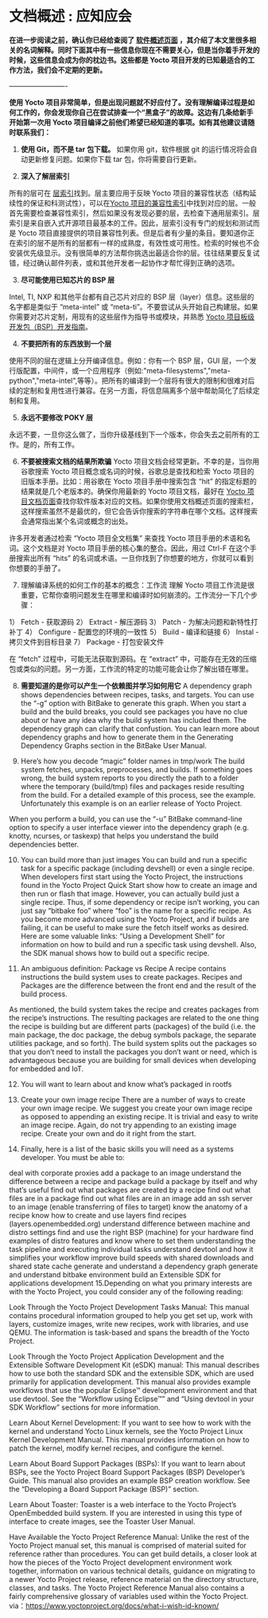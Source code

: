 文档概述 : 应知应会
======
__在进一步阅读之前，确认你已经给查阅了 [软件概述页面][1] ，其介绍了本文里很多相关的名词解释。同时下面其中有一些信息你现在不需要关心，但是当你着手开发的时候，这些信息会成为你的枕边书。这些都是 Yocto 项目开发的已知最适合的工作方法，我们会不定期的更新。__

————————-

__使用 Yocto 项目非常简单，但是出现问题就不好应付了。没有理解编译过程是如何工作的，你会发现你自己在尝试排查一个“黑盒子”的故障。这边有几条给新手开始第一次用 Yocto 项目编译之前他们希望已经知道的事项。如有其他建议请随时联系我们：__

1. __使用 Git，而不是 tar 包下载。__ 如果你用 git，软件根据 git 的运行情况将会自动更新修复问题。如果你下载 tar 包，你将需要自行更新。

2. __深入了解层索引__

所有的层可在 [层索引][2]找到。层主要应用于反映 Yocto 项目的兼容性状态（结构延续性的保证和科测试性），可以在[Yocto 项目的兼容性索引][3]中找到对应的层。一般首先需要检查兼容性索引，然后如果没有发现必要的层，去检查下通用层索引。层索引是来自嵌入式开源项目最基本的工件。因此，层索引没有专门的规划和测试而是 Yocto 项目直接提供的项目兼容性列表。但是后者有少量的条目。要知道你正在索引的层不是所有的层都有一样的成熟度，有效性或可用性。检索的时候也不会安装优先级显示。没有很简单的方法帮你挑选出最适合你的层。往往结果要反复试错，经过确认邮件列表，或和其他开发者一起协作才帮忙得到正确的选项。


3. __尽可能使用已知芯片的 BSP 层__

Intel, TI, NXP 和其他平台都有自己芯片对应的 BSP 层（layer）信息。这些层的名字都是类似于 “meta-intel” 或 “meta-ti”。不要尝试从头开始自己构建层。如果你需要对芯片定制，用现有的这些层作为指导书或模块，并熟悉 [Yocto 项目板级开发包（BSP）开发指南][4]。

4. __不要把所有的东西放到一个层__ 

使用不同的层在逻辑上分开编译信息。例如：你有一个 BSP 层，GUI 层，一个发行版配置，中间件，或一个应用程序（例如:"meta-filesystems","meta-python","meta-intel",等等）。把所有的编译到一个层将有很大的限制和很难对后续的定制和复用性进行兼容。在另一方面，将信息隔离多个层中帮助简化了后续定制和复用。

5. __永远不要修改 POKY 层__ 

永远不要，一旦你这么做了，当你升级基线到下一个版本，你会失去之前所有的工作。是的，所有工作。

6. __不要被搜索文档的结果所欺骗__
Yocto 项目文档会经常更新。不幸的是，当你用谷歌搜索 Yocto 项目概念或名词的时候，谷歌总是查找和检索 Yocto 项目的旧版本手册。比如：用谷歌在 Yocto 项目手册中搜索包含 “hit” 的指定标题的结果就是几个老版本的。确保你用最新的 Yocto 项目文档，最好在 [Yocto 项目文档页面][6]查找你软件版本对应的文档。如果你使用文档概述页面的搜索栏，这样搜索虽然不是最优的，但它会告诉你搜索的字符串在哪个文档。这样搜索会通常指出某个名词或概念的出处。


许多开发者通过检索 “Yocto 项目全文档集” 来查找 Yocto 项目手册的术语和名词。这个文档是对 Yocto 项目手册的核心集的整合。因此，用过 Ctrl-F 在这个手册搜索出所有 “hits” 的名词或术语。一旦你找到了你想要的地方，你就可以看到你想要的手册了。

7. 理解编译系统的如何工作的基本的概念：工作流
理解 Yocto 项目工作流是很重要，它帮你查明问题发生在哪里和编译时如何崩溃的。工作流分一下几个步骤：

1） Fetch - 获取源码
2） Extract - 解压源码
3） Patch - 为解决问题和新特性打补丁
4） Configure - 配置您的环境的一致性
5） Build - 编译和链接
6） Instal - 拷贝文件到目标目录
7） Package - 打包安装文件

在 “fetch” 过程中，可能无法获取到源码。在 “extract” 中，可能存在无效的压缩包或类似的问题。另一方面，工作流的特定的功能可能会让你了解出错在哪里。

8. __需要知道的是你可以产生一个依赖图并学习如何用它__
A dependency graph shows dependencies between recipes, tasks, and targets. You can use the “-g” option with BitBake to generate this graph. When you start a build and the build breaks, you could see packages you have no clue about or have any idea why the build system has included them. The dependency graph can clarify that confustion. You can learn more about dependency graphs and how to generate them in the Generating Dependency Graphs section in the BitBake User Manual.

9. Here’s how you decode “magic” folder names in tmp/work
The build system fetches, unpacks, preprocesses, and builds. If something goes wrong, the build system reports to you directly the path to a folder where the temporary (build/tmp) files and packages reside resulting from the build. For a detailed example of this process, see the example. Unfortunately this example is on an earlier release of Yocto Project.

When you perform a build, you can use the “-u” BitBake command-line option to specify a user interface viewer into the dependency graph (e.g. knotty, ncurses, or taskexp) that helps you understand the build dependencies better.

10. You can build more than just images
You can build and run a specific task for a specific package (including devshell) or even a single recipe. When developers first start using the Yocto Project, the instructions found in the Yocto Project Quick Start show how to create an image and then run or flash that image. However, you can actually build just a single recipe. Thus, if some dependency or recipe isn’t working, you can just say “bitbake foo” where “foo” is the name for a specific recipe. As you become more advanced using the Yocto Project, and if builds are failing, it can be useful to make sure the fetch itself works as desired. Here are some valuable links: “Using a Development Shell” for information on how to build and run a specific task using devshell. Also, the SDK manual shows how to build out a specific recipe.

11. An ambiguous definition: Package vs Recipe
A recipe contains instructions the build system uses to create packages. Recipes and Packages are the difference between the front end and the result of the build process.

As mentioned, the build system takes the recipe and creates packages from the recipe’s instructions. The resulting packages are related to the one thing the recipe is building but are different parts (packages) of the build (i.e. the main package, the doc package, the debug symbols package, the separate utilities package, and so forth). The build system splits out the packages so that you don’t need to install the packages you don’t want or need, which is advantageous because you are building for small devices when developing for embedded and IoT.

12. You will want to learn about and know what’s packaged in rootfs

13. Create your own image recipe
There are a number of ways to create your own image recipe. We suggest you create your own image recipe as opposed to appending an existing recipe. It is trivial and easy to write an image recipe. Again, do not try appending to an existing image recipe. Create your own and do it right from the start.

14. Finally, here is a list of the basic skills you will need as a systems developer. You must be able to:

deal with corporate proxies
add a package to an image
understand the difference between a recipe and package
build a package by itself and why that’s useful
find out what packages are created by a recipe
find out what files are in a package
find out what files are in an image
add an ssh server to an image (enable transferring of files to target)
know the anatomy of a recipe
know how to create and use layers
find recipes (layers.openembedded.org)
understand difference between machine and distro settings
find and use the right BSP (machine) for your hardware
find examples of distro features and know where to set them
understanding the task pipeline and executing individual tasks
understand devtool and how it simplifies your workflow
improve build speeds with shared downloads and shared state cache
generate and understand a dependency graph
generate and understand bitbake environment
build an Extensible SDK for applications development
15.Depending on what you primary interests are with the Yocto Project, you could consider any of the following reading:

Look Through the Yocto Project Development Tasks Manual: This manual contains procedural information grouped to help you get set up, work with layers, customize images, write new recipes, work with libraries, and use QEMU. The information is task-based and spans the breadth of the Yocto Project.

Look Through the Yocto Project Application Development and the Extensible Software Development Kit (eSDK) manual: This manual describes how to use both the standard SDK and the extensible SDK, which are used primarily for application development. This manual also provides example workflows that use the popular Eclipse™ development environment and that use devtool. See the “Workflow using Eclipse™” and “Using devtool in your SDK Workflow” sections for more information.

Learn About Kernel Development: If you want to see how to work with the kernel and understand Yocto Linux kernels, see the Yocto Project Linux Kernel Development Manual. This manual provides information on how to patch the kernel, modify kernel recipes, and configure the kernel.

Learn About Board Support Packages (BSPs): If you want to learn about BSPs, see the Yocto Project Board Support Packages (BSP) Developer’s Guide. This manual also provides an example BSP creation workflow. See the “Developing a Board Support Package (BSP)” section.

Learn About Toaster: Toaster is a web interface to the Yocto Project’s OpenEmbedded build system. If you are interested in using this type of interface to create images, see the Toaster User Manual.

Have Available the Yocto Project Reference Manual: Unlike the rest of the Yocto Project manual set, this manual is comprised of material suited for reference rather than procedures. You can get build details, a closer look at how the pieces of the Yocto Project development environment work together, information on various technical details, guidance on migrating to a newer Yocto Project release, reference material on the directory structure, classes, and tasks. The Yocto Project Reference Manual also contains a fairly comprehensive glossary of variables used within the Yocto Project.
via：https://www.yoctoproject.org/docs/what-i-wish-id-known/


[1]: https://github.com/guevaraya/Yocto_doc/blob/master/software-overview/software-overview.md
[2]: http://layers.openembedded.org/
[3]: https://github.com/guevaraya/Yocto_doc/blob/master/software-overview/layer/index.md
[4]: https://github.com/guevaraya/Yocto_doc/blob/master/2.4/bsp-guide/bsp-guide.md
[5]: https://www.yoctoproject.org/wp-content/uploads/2017/07/yp-how-it-works-new-diagram.png
[6]: http://www.yoctoproject.org/docs/current/bitbake-user-manual/bitbake-user-manual.html#generating-dependency-graphs
[7]: https://wiki.yoctoproject.org/wiki/Cookbook:Example:Adding_packages_to_your_OS_image
[8]:
[10]: 

